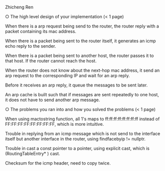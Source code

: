 Zhicheng Ren

○ The high level design of your implementation (< 1 page)

When there is a arp request being send to the router, the router reply with a packet containing its mac address.

When there is a packet being sent to the router itself, it generates an icmp echo reply to the sender.

When there is a packet being sent to another host, the router passes it to that host. If the router cannot reach the host.

When the router does not know about the next-hop mac address, it send an arp request to the corresponding IP and wait for an arp reply.

Before it receives an arp reply, it queue the messages to be sent later.

An arp cache is built such that if messages are sent repeatedly to one host, it does not have to send another arp message.

○ The problems you ran into and how you solved the problems (< 1 page)

When using mactostring function, all 1's maps to ff:ff:ff:ff:ff:ff:ff:ff instead of FF:FF:FF:FF:FF:FF:FF:FF, which is more intuitive.

Trouble in replying from an icmp message which is not send to the interface itself but another interface in the router, using findfacebyip != nullptr.

Trouble in cast a const pointer to a pointer, using explicit cast, which is (RoutingTableEntry* ) cast.

Checksum for the icmp header, need to copy twice.
